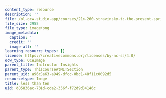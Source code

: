 ```yaml
---
content_type: resource
description: ''
file: /ol-ocw-studio-app/courses/21m-260-stravinsky-to-the-present-spring-2016/d85836ac731dcda2356ff72d9d04146c_ocwimage.2017-02-27.6975417496
file_size: 2955
file_type: image/png
image_metadata:
  caption: ''
  credit: ''
  image-alt: ''
learning_resource_types: []
license: https://creativecommons.org/licenses/by-nc-sa/4.0/
ocw_type: OCWImage
parent_title: Instructor Insights
parent_type: ThisCourseAtMITSection
parent_uid: a96c8a63-a949-dfcc-0bc1-48f11c0092d5
resourcetype: Image
title: less than ten
uid: d85836ac-731d-cda2-356f-f72d9d04146c
---
```

